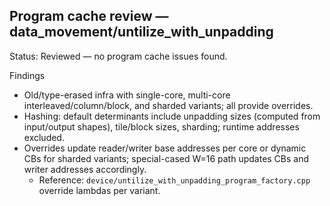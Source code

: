 ## Program cache review — data_movement/untilize_with_unpadding

Status: Reviewed — no program cache issues found.

Findings
- Old/type-erased infra with single-core, multi-core interleaved/column/block, and sharded variants; all provide overrides.
- Hashing: default determinants include unpadding sizes (computed from input/output shapes), tile/block sizes, sharding; runtime addresses excluded.
- Overrides update reader/writer base addresses per core or dynamic CBs for sharded variants; special-cased W=16 path updates CBs and writer addresses accordingly.
  - Reference: `device/untilize_with_unpadding_program_factory.cpp` override lambdas per variant.
